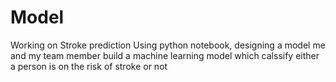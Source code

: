 # Model
Working on Stroke prediction Using python notebook, 
designing a model me and my team member build a machine learning model which calssify either a person is on the risk of stroke or not
